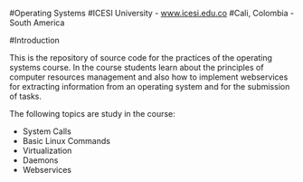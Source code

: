 #Operating Systems 
#ICESI University - www.icesi.edu.co
#Cali, Colombia - South America

#Introduction

This is the repository of source code for the practices of the operating systems course. In the course students learn about the principles of computer resources management and also how to implement webservices for extracting information from an operating system and for the submission of tasks.

The following topics are study in the course:
* System Calls
* Basic Linux Commands
* Virtualization
* Daemons
* Webservices
